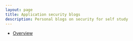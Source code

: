 ```yaml
---
layout: page
title: Application security blogs
description: Personal blogs on security for self study 
---
```


- [Overview](pages/insecure_deserialization.md)